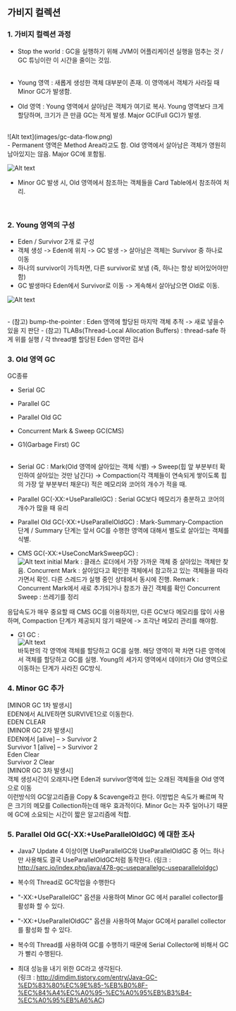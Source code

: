 ## 가비지 컬렉션

### 1. 가비지 컬렉션 과정
- Stop the world : GC을 실행하기 위해 JVM이 어플리케이션 실행을 멈추는 것 / GC 튜닝이란 이 시간을 줄이는 것임.
<br/><br/>

- Young 영역 : 새롭게 생성한 객체 대부분이 존재. 이 영역에서 객체가 사라질 때 Minor GC가 발생함.
- Old 영역 : Young 영역에서 살아남은 객체가 여기로 복사. Young 영역보다 크게 할당하며, 크기가 큰 만큼 GC는 적게 발생. Major GC(Full GC)가 발생.
<br/>
![Alt text](images/gc-data-flow.png)

<br/>
- Permanent 영역은 Method Area라고도 함. Old 영역에서 살아남은 객체가 영원히 남아있지는 않음. Major GC에 포함됨.
<br/>

![Alt text](images/card-table.png)

- Minor GC 발생 시, Old 영역에서 참조하는 객체들을 Card Table에서 참조하여 처리.

<br/>

### 2. Young 영역의 구성
- Eden / Survivor 2개 로 구성
- 객체 생성 -> Eden에 위치 -> GC 발생 -> 살아남은 객체는 Survivor 중 하나로 이동
- 하나의 survivor이 가득차면, 다른 survivor로 보냄 (즉, 하나는 항상 비어있어야만 함)
- GC 발생마다 Eden에서 Survivor로 이동 -> 게속해서 살아남으면 Old로 이동.

![Alt text](images/young-gc.png)

<br/>
- (참고) bump-the-pointer : Eden 영역에 할당된 마지막 객체 추적 -> 새로 넣을수 있을 지 판단
- (참고) TLABs(Thread-Local Allocation Buffers) : thread-safe 하게 위를 실행 / 각 thread별 할당된 Eden 영역만 검사

<br/>

### 3. Old 영역 GC
GC종류
 - Serial GC
 - Parallel GC
 - Parallel Old GC
 - Concurrent Mark & Sweep GC(CMS)
 - G1(Garbage First) GC
<br><br>

 - Serial GC : Mark(Old 영역에 살아있는 객체 식별) -> Sweep(힙 앞 부분부터 확인하여 살아있는 것만 남긴다) -> Compaction(각 객체들이 연속되게 쌓이도록 힙의 가장 앞 부분부터 채운다)
  적은 메모리와 코어의 개수가 적을 때.

 - Parallel GC(-XX:+UseParallelGC) : Serial GC보다 메모리가 충분하고 코어의 개수가 많을 때 유리

 - Parallel Old GC(-XX:+UseParallelOldGC) : Mark-Summary-Compaction 단계 / Summary 단계는 앞서 GC를 수행한 영역에 대해서 별도로 살아있는 객체를 식별.

 - CMS GC(-XX:+UseConcMarkSweepGC) :<br>
![Alt text](images/cms-gc.png)
 initial Mark : 클래스 로더에서 가장 가까운 객체 중 살아있는 객체만 찾음.
 Concurrent Mark : 살아있다고 확인한 객체에서 참고하고 있는 객체들을 따라가면서 확인. 다른 스레드가 실행 중인 상태에서 동시에 진행.
 Remark : Concurrent Mark에서 새로 추가되거나 참조가 끊긴 객체를 확인
 Concurrent Sweep : 쓰레기를 정리

 응답속도가 매우 중요할 때 CMS GC를 이용하지만, 다른 GC보다 메모리를 많이 사용하며, Compaction 단계가 제공되지 않기 때문에 -> 조각난 메모리 관리를 해야함.

 - G1 GC :<br>
![Alt text](images/g1-gc.png)<br>
 바둑판의 각 영역에 객체를 할당하고 GC를 실행.
해당 영역이 꽉 차면 다른 영역에서 객체를 할당하고 GC를 실행.
Young의 세가지 영역에서 데이터가  Old 영역으로 이동하는 단계가 사라진 GC방식.

### 4. Minor GC 추가
[MINOR GC 1차 발생시]<br>
EDEN에서 ALIVE하면 SURVIVE1으로 이동한다.<br>
EDEN CLEAR<br>
[MINOR GC 2차 발생시]<br>
EDEN에서 [alive] – > Survivor 2<br>
Survivor  1  [alive] – > Survivor 2<br>
Eden    Clear<br>
Survivor 2 Clear<br>
[MINOR GC 3차 발생시]<br>
객체 생성시간이 오래지나면 Eden과 survivor영역에 있는 오래된 객체들을 Old 영역으로 이동<br>
이런방식의 GC알고리즘을 Copy & Scavenge라고 한다. 이방법은 속도가 빠르며 작은 크기의 메모를 Collection하는데 매우 효과적이다. Minor Gc는 자주 일어나기 때문에 GC에 소요되는 시간이 짧은 알고리즘에 적합.<br>


### 5. Parallel Old GC(-XX:+UseParallelOldGC) 에 대한 조사

 - Java7 Update 4 이상이면 UseParallelGC와 UseParallelOldGC 중 어느 하나만 사용해도 결국 UseParallelOldGC처럼 동작한다.
 (링크 : http://sarc.io/index.php/java/478-gc-useparallelgc-useparalleloldgc)

 - 복수의 Thread로 GC작업을 수행한다<br>
 - "-XX:+UseParallelGC" 옵션을 사용하여 Minor GC 에서 parallel collector를 활성화 할 수 있다.<br>
 - "-XX:+UseParallelOldGC" 옵션을 사용하여 Major GC에서 parallel collector를 활성화 할 수 있다.<br>
 - 복수의 Thread를 사용하여 GC를 수행하기 때문에 Serial Collector에 비해서 GC가 빨리 수행된다.<br>
 - 최대 성능을 내기 위한 GC라고 생각된다.<br>
(링크 : http://dimdim.tistory.com/entry/Java-GC-%ED%83%80%EC%9E%85-%EB%B0%8F-%EC%84%A4%EC%A0%95-%EC%A0%95%EB%B3%B4-%EC%A0%95%EB%A6%AC)
